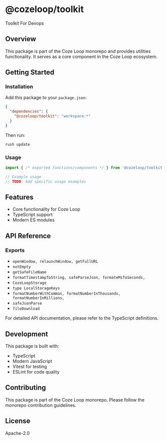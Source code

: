 # @cozeloop/toolkit

Toolkit For Devops

## Overview

This package is part of the Coze Loop monorepo and provides utilities functionality. It serves as a core component in the Coze Loop ecosystem.

## Getting Started

### Installation

Add this package to your `package.json`:

```json
{
  "dependencies": {
    "@cozeloop/toolkit": "workspace:*"
  }
}
```

Then run:

```bash
rush update
```

### Usage

```typescript
import { /* exported functions/components */ } from '@cozeloop/toolkit';

// Example usage
// TODO: Add specific usage examples
```

## Features

- Core functionality for Coze Loop
- TypeScript support
- Modern ES modules

## API Reference

### Exports

- `openWindow, relaunchWindow, getFullURL`
- `notEmpty`
- `getSafeFileName`
- `formatTimestampToString,
  safeParseJson,
  formateMsToSeconds,`
- `CozeLoopStorage`
- `type LocalStorageKeys`
- `formatNumberWithCommas,
  formatNumberInThousands,
  formatNumberInMillions,`
- `safeJsonParse`
- `fileDownload`


For detailed API documentation, please refer to the TypeScript definitions.

## Development

This package is built with:

- TypeScript
- Modern JavaScript
- Vitest for testing
- ESLint for code quality

## Contributing

This package is part of the Coze Loop monorepo. Please follow the monorepo contribution guidelines.

## License

Apache-2.0

